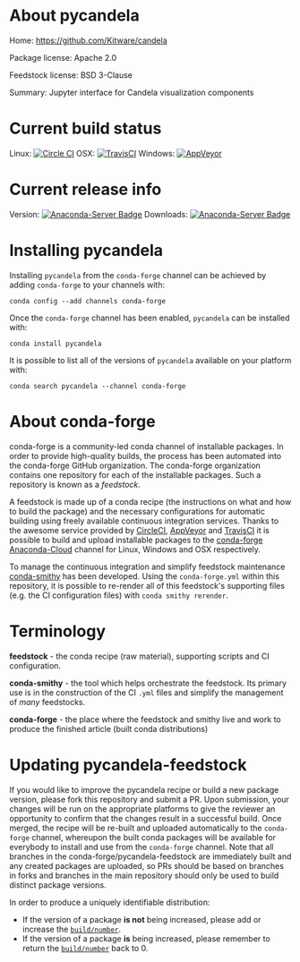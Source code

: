 About pycandela
===============

Home: https://github.com/Kitware/candela

Package license: Apache 2.0

Feedstock license: BSD 3-Clause

Summary: Jupyter interface for Candela visualization components



Current build status
====================

Linux: [![Circle CI](https://circleci.com/gh/conda-forge/pycandela-feedstock.svg?style=shield)](https://circleci.com/gh/conda-forge/pycandela-feedstock)
OSX: [![TravisCI](https://travis-ci.org/conda-forge/pycandela-feedstock.svg?branch=master)](https://travis-ci.org/conda-forge/pycandela-feedstock)
Windows: [![AppVeyor](https://ci.appveyor.com/api/projects/status/github/conda-forge/pycandela-feedstock?svg=True)](https://ci.appveyor.com/project/conda-forge/pycandela-feedstock/branch/master)

Current release info
====================
Version: [![Anaconda-Server Badge](https://anaconda.org/conda-forge/pycandela/badges/version.svg)](https://anaconda.org/conda-forge/pycandela)
Downloads: [![Anaconda-Server Badge](https://anaconda.org/conda-forge/pycandela/badges/downloads.svg)](https://anaconda.org/conda-forge/pycandela)

Installing pycandela
====================

Installing `pycandela` from the `conda-forge` channel can be achieved by adding `conda-forge` to your channels with:

```
conda config --add channels conda-forge
```

Once the `conda-forge` channel has been enabled, `pycandela` can be installed with:

```
conda install pycandela
```

It is possible to list all of the versions of `pycandela` available on your platform with:

```
conda search pycandela --channel conda-forge
```


About conda-forge
=================

conda-forge is a community-led conda channel of installable packages.
In order to provide high-quality builds, the process has been automated into the
conda-forge GitHub organization. The conda-forge organization contains one repository
for each of the installable packages. Such a repository is known as a *feedstock*.

A feedstock is made up of a conda recipe (the instructions on what and how to build
the package) and the necessary configurations for automatic building using freely
available continuous integration services. Thanks to the awesome service provided by
[CircleCI](https://circleci.com/), [AppVeyor](http://www.appveyor.com/)
and [TravisCI](https://travis-ci.org/) it is possible to build and upload installable
packages to the [conda-forge](https://anaconda.org/conda-forge)
[Anaconda-Cloud](http://docs.anaconda.org/) channel for Linux, Windows and OSX respectively.

To manage the continuous integration and simplify feedstock maintenance
[conda-smithy](http://github.com/conda-forge/conda-smithy) has been developed.
Using the ``conda-forge.yml`` within this repository, it is possible to re-render all of
this feedstock's supporting files (e.g. the CI configuration files) with ``conda smithy rerender``.


Terminology
===========

**feedstock** - the conda recipe (raw material), supporting scripts and CI configuration.

**conda-smithy** - the tool which helps orchestrate the feedstock.
                   Its primary use is in the construction of the CI ``.yml`` files
                   and simplify the management of *many* feedstocks.

**conda-forge** - the place where the feedstock and smithy live and work to
                  produce the finished article (built conda distributions)


Updating pycandela-feedstock
============================

If you would like to improve the pycandela recipe or build a new
package version, please fork this repository and submit a PR. Upon submission,
your changes will be run on the appropriate platforms to give the reviewer an
opportunity to confirm that the changes result in a successful build. Once
merged, the recipe will be re-built and uploaded automatically to the
`conda-forge` channel, whereupon the built conda packages will be available for
everybody to install and use from the `conda-forge` channel.
Note that all branches in the conda-forge/pycandela-feedstock are
immediately built and any created packages are uploaded, so PRs should be based
on branches in forks and branches in the main repository should only be used to
build distinct package versions.

In order to produce a uniquely identifiable distribution:
 * If the version of a package **is not** being increased, please add or increase
   the [``build/number``](http://conda.pydata.org/docs/building/meta-yaml.html#build-number-and-string).
 * If the version of a package **is** being increased, please remember to return
   the [``build/number``](http://conda.pydata.org/docs/building/meta-yaml.html#build-number-and-string)
   back to 0.
